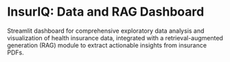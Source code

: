 # InsurIQ: Data and RAG Dashboard
Streamlit dashboard for comprehensive exploratory data analysis and visualization of health insurance data, integrated with a retrieval-augmented generation (RAG) module to extract actionable insights from insurance PDFs.
